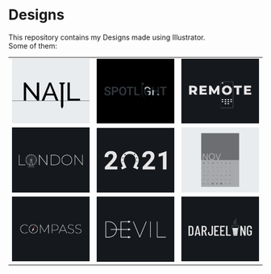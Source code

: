 # Designs
This repository contains my Designs made using Illustrator.<br>
Some of them:<br>
<table>
<tr><td><img src="./2020-11/png/24.11.2020.png"></td><td><img src="./2020-11/png/21.11.2020.png"></td><td><img src="./2020-12/png/08.12.2020.png"></td></tr>
<tr><td><img src="./2020-12/png/16.12.2020.png"></td><td><img src="./2021-01/png/01.01.2021.png"></td><td><img src="./2020-11/png/26.11.2020.png"></td></tr>
<tr><td><img src="./2020-12/png/12.12.2020.png"></td><td><img src="./2020-12/png/10.12.2020.png"></td><td><img src="./2020-12/png/31.12.2020.png"></td></tr>
</table>
